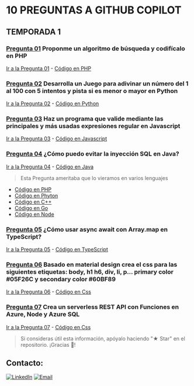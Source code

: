 # 10 PREGUNTAS A GITHUB COPILOT

## TEMPORADA 1

### [**Pregunta 01**](./01%20-%20Pregunta/) Proponme un algoritmo de búsqueda y codifícalo en PHP

[Ir a la Pregunta 01](./01%20-%20Pregunta/) - [Código en PHP](./01%20-%20Pregunta/question_1.php)

### [**Pregunta 02**](./02%20-%20Pregunta/) Desarrolla un Juego para adivinar un número del 1 al 100 con 5 intentos y pista si es menor o mayor en Python

[Ir a la Pregunta 02](./02%20-%20Pregunta/) - [Código en Python](./02%20-%20Pregunta/question_2.py)

### [**Pregunta 03**](./03%20-%20Pregunta/) Haz un programa que valide mediante las principales y más usadas expresiones regular en Javascript

[Ir a la Pregunta 03](./03%20-%20Pregunta/) - [Código en Javascript](./03%20-%20Pregunta/question_3.js)

### [**Pregunta 04**](./04%20-%20Pregunta/) ¿Cómo puedo evitar la inyección SQL en Java?

[Ir a la Pregunta 04](./04%20-%20Pregunta/) - [Código en Java](./04%20-%20Pregunta/question_4.java)

> Esta Pregunta ameritaba que lo vieramos en varios lenguajes
 - [Código en PHP](./04%20-%20Pregunta/question_4.php)
 - [Código en Phyton](./04%20-%20Pregunta/question_4.py)
 - [Código en C++](./04%20-%20Pregunta/question_4.cpp)
 - [Código en Go](./04%20-%20Pregunta/question_4.go)
 - [Código en Node](./04%20-%20Pregunta/question_4.js)

### [**Pregunta 05**](./05%20-%20Pregunta/) ¿Cómo usar async await con Array.map en TypeScript?

[Ir a la Pregunta 05](./05%20-%20Pregunta/) - [Código en TypeScript](./05%20-%20Pregunta/question_5.ts)

### [**Pregunta 06**](./06%20-%20Pregunta/) Basado en material design crea el css para las siguientes etiquetas: body, h1 h6, div, li, p... primary color #05F26C y secondary color #60BF89

[Ir a la Pregunta 06](./06%20-%20Pregunta/) - [Código en Css](./06%20-%20Pregunta/question_6.css)

### [**Pregunta 07**](./07%20-%20Pregunta/) Crea un serverless REST API con Funciones en Azure, Node y Azure SQL

[Ir a la Pregunta 07](./07%20-%20Pregunta/) - [Código en Css](./07%20-%20Pregunta/question_7.js)

> Si consideras útil esta información, apóyalo haciendo "★ Star" en el repositorio. ¡Gracias 🙌!

## Contacto:

[![LinkedIn](https://img.shields.io/badge/LinkedIn-jaleco8-0a66c2?style=for-the-badge&logo=linkedin&labelColor=%230a66c2&color=%23032342)](https://www.linkedin.com/in/jaleco8/)
[![Email](https://img.shields.io/badge/ing.jesusleon%40gmail.com-email_personal-0D0D0D?style=for-the-badge&logo=gmail&labelColor=%23F2F2F2&color=%23F21D2F)](mailto:ing.jesusleon@gmail.com)